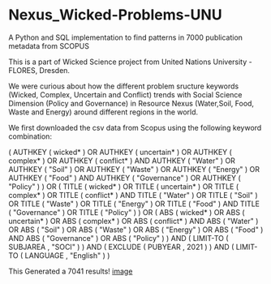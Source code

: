 # Nexus_Wicked-Problems-UNU
A Python and SQL implementation to find patterns in 7000 publication metadata from SCOPUS

This is a part of Wicked Science project from United Nations University - FLORES, Dresden.

We were curious about how the different problem sructure keywords (Wicked, Complex, Uncertain and Conflict) trends with Social Science Dimension (Policy and Governance) in Resource Nexus (Water,Soil, Food, Waste and Energy) around different regions in the world.

We first downloaded the csv data from Scopus using the following keyword combination:

( AUTHKEY ( wicked* )  OR  AUTHKEY ( uncertain* )  OR  AUTHKEY ( complex* )  OR  AUTHKEY ( conflict* )  AND  AUTHKEY ( "Water" )  OR  AUTHKEY ( "Soil" )  OR  AUTHKEY ( "Waste" )  OR  AUTHKEY ( "Energy" )  OR  AUTHKEY ( "Food" )  AND  AUTHKEY ( "Governance" )  OR  AUTHKEY ( "Policy" ) )  OR  ( TITLE ( wicked* )  OR  TITLE ( uncertain* )  OR  TITLE ( complex* )  OR  TITLE ( conflict* )  AND  TITLE ( "Water" )  OR  TITLE ( "Soil" )  OR  TITLE ( "Waste" )  OR  TITLE ( "Energy" )  OR  TITLE ( "Food" )  AND  TITLE ( "Governance" )  OR  TITLE ( "Policy" ) )  OR  ( ABS ( wicked* )  OR  ABS ( uncertain* )  OR  ABS ( complex* )  OR  ABS ( conflict* )  AND  ABS ( "Water" )  OR  ABS ( "Soil" )  OR  ABS ( "Waste" )  OR  ABS ( "Energy" )  OR  ABS ( "Food" )  AND  ABS ( "Governance" )  OR  ABS ( "Policy" ) )  AND  ( LIMIT-TO ( SUBJAREA ,  "SOCI" ) )  AND  ( EXCLUDE ( PUBYEAR ,  2021 ) )  AND  ( LIMIT-TO ( LANGUAGE ,  "English" ) ) 

This Generated a 7041 results!
[image](https://user-images.githubusercontent.com/65511509/118087132-62a76980-b3c5-11eb-8601-adb801c1c70a.png)
